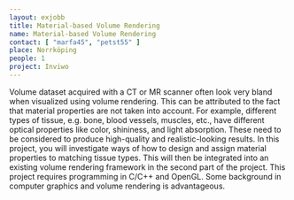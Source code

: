 ```yaml
---
layout: exjobb
title: Material-based Volume Rendering
name: Material-based Volume Rendering
contact: [ "marfa45", "petst55" ]
place: Norrköping
people: 1
project: Inviwo
---
```


Volume dataset acquired with a CT or MR scanner often look very bland when visualized using volume rendering. This can be attributed to the fact that material properties are not taken into account. For example, different types of tissue, e.g. bone, blood vessels, muscles, etc., have different optical properties like color, shininess, and light absorption. These need to be considered to produce high-quality and realistic-looking results.
In this project, you will investigate ways of how to design and assign material properties to matching tissue types. This will then be integrated into an existing volume rendering framework in the second part of the project. This project requires programming in C/C++ and OpenGL. Some background in computer graphics and volume rendering is advantageous.
